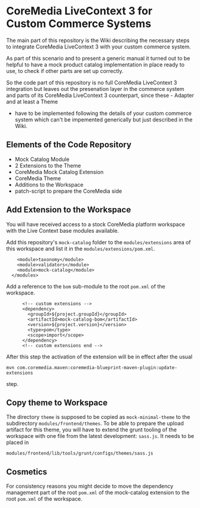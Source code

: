 # CoreMedia LiveContext 3 for Custom Commerce Systems

The main part of this repository is the Wiki describing the necessary steps to
integrate CoreMedia LiveContext 3 with your custom commerce system.

As part of this scenario and to present a generic manual it turned out to be
helpful to have a mock product catalog implementation in place ready to use,
to check if other parts are set up correctly.

So the code part of this repository is no full CoreMedia LiveContext 3 integration
but leaves out the presenation layer in the commerce system and parts of its
CoreMedia LiveContext 3 counterpart, since these - Adapter and at least a Theme 
- have to be implemented following the details of your custom commerce system
which can't be impemented generically but just described in the Wiki.

## Elements of the Code Repository

* Mock Catalog Module
* 2 Extensions to the Theme
* CoreMedia Mock Catalog Extension
* CoreMedia Theme
* Additions to the Workspace
* patch-script to prepare the CoreMedia side

## Add Extension to the Workspace

You will have received access to a stock CoreMedia platform workspace with
the Live Context base modules available.

Add this repository's `mock-catalog` folder to the `modules/extensions` area of this 
workspace and list it in the `modules/extensions/pom.xml`.

```
    <module>taxonomy</module>
    <module>validators</module>
    <module>mock-catalog</module>
  </modules>
```

Add a reference to the `bom` sub-module to the root `pom.xml` of the workspace.

```
      <!-- custom extensions -->
      <dependency>
        <groupId>${project.groupId}</groupId>
        <artifactId>mock-catalog-bom</artifactId>
        <version>${project.version}</version>
        <type>pom</type>
        <scope>import</scope>
      </dependency>
      <!-- custom extensions end -->
```

After this step the activation of the extension will be in effect after the
usual

```
mvn com.coremedia.maven:coremedia-blueprint-maven-plugin:update-extensions
```

step.

## Copy theme to Workspace

The directory `theme` is supposed to be copied as `mock-minimal-theme` to the 
subdirectory `modules/frontend/themes`. To be able to prepare the upload
artifact for this theme, you will have to extend the grunt tooling of
the workspace with one file from the latest development: `sass.js`. It
needs to be placed in 

```
modules/frontend/lib/tools/grunt/configs/themes/sass.js
```

## Cosmetics

For consistency reasons you might decide to move the dependency management part
of the root `pom.xml` of the mock-catalog extension to the root `pom.xml` of the
workspace.
